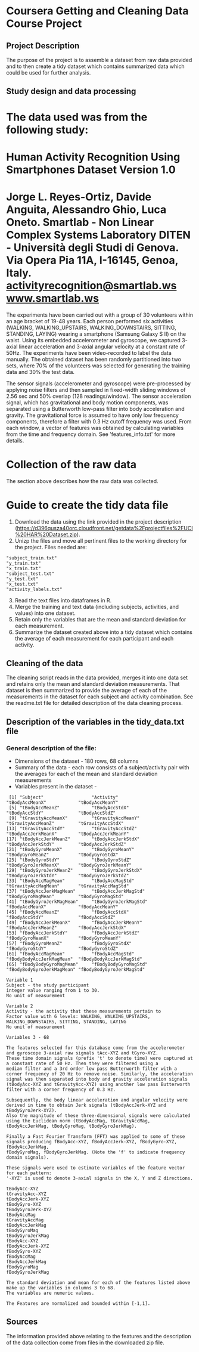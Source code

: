 ﻿# Coursera Getting and Cleaning Data Course Project

## Project Description
The purpose of the project is to assemble a dataset from raw data provided and to then create a tidy dataset which 
contains summarized data which could be used for further analysis.

## Study design and data processing
The data used was from the following study:
==================================================================
Human Activity Recognition Using Smartphones Dataset
Version 1.0
==================================================================
Jorge L. Reyes-Ortiz, Davide Anguita, Alessandro Ghio, Luca Oneto.
Smartlab - Non Linear Complex Systems Laboratory
DITEN - Università degli Studi di Genova.
Via Opera Pia 11A, I-16145, Genoa, Italy.
activityrecognition@smartlab.ws
www.smartlab.ws
==================================================================

The experiments have been carried out with a group of 30 volunteers within an age bracket of 19-48 years. Each person performed six activities 
(WALKING, WALKING_UPSTAIRS, WALKING_DOWNSTAIRS, SITTING, STANDING, LAYING) wearing a smartphone (Samsung Galaxy S II) on the waist. Using its 
embedded accelerometer and gyroscope, we captured 3-axial linear acceleration and 3-axial angular velocity at a constant rate of 50Hz. 
The experiments have been video-recorded to label the data manually. The obtained dataset has been randomly partitioned into two sets, where 70% of the 
volunteers was selected for generating the training data and 30% the test data. 

The sensor signals (accelerometer and gyroscope) were pre-processed by applying noise filters and then sampled in fixed-width sliding windows of 2.56 sec 
and 50% overlap (128 readings/window). The sensor acceleration signal, which has gravitational and body motion components, was separated using a Butterworth 
low-pass filter into body acceleration and gravity. The gravitational force is assumed to have only low frequency components, therefore a filter with 0.3 Hz cutoff 
frequency was used. From each window, a vector of features was obtained by calculating variables from the time and frequency domain. See 'features_info.txt' for more details. 

# Collection of the raw data
The section above describes how the raw data was collected.

# Guide to create the tidy data file
1. Download the data using the link provided in the project description (https://d396qusza40orc.cloudfront.net/getdata%2Fprojectfiles%2FUCI%20HAR%20Dataset.zip).
2. Unizp the files and move all pertinent files to the working directory for the project.  Files needed are:
```
"subject_train.txt"
"y_train.txt"
"x_train.txt"
"subject_test.txt"
"y_test.txt"
"x_test.txt"
"activity_labels.txt"
```
3. Read the text files into dataframes in R.
4.  Merge the training and text data (including subjects, activities, and values) into one dataset.
5.  Retain only the variables that are the mean and standard deviation for each measurement.
6.  Summarize the dataset created above into a tidy dataset which contains the average of each measurement for each participant
and each activity.

## Cleaning of the data
The cleaning script reads in the data provided, merges it into one data set and retains only the mean and standard deviation measurements.
That dataset is then summarized to provide the average of each of the measurements in the dataset for each subject and activity combination.
See the readme.txt file for detailed description of the data cleaning process.

## Description of the variables in the tidy_data.txt file

### General description of the file:

* Dimensions of the dataset - 180 rows, 68 columns
* Summary of the data - each row consists of a subject/activity pair with the averages for each of the mean and standard deviation measurements
* Variables present in the dataset - 
```
 [1] "Subject"                  "Activity"                 "tBodyAccMeanX"            "tBodyAccMeanY"           
 [5] "tBodyAccMeanZ"            "tBodyAccStdX"             "tBodyAccStdY"             "tBodyAccStdZ"            
 [9] "tGravityAccMeanX"         "tGravityAccMeanY"         "tGravityAccMeanZ"         "tGravityAccStdX"         
[13] "tGravityAccStdY"          "tGravityAccStdZ"          "tBodyAccJerkMeanX"        "tBodyAccJerkMeanY"       
[17] "tBodyAccJerkMeanZ"        "tBodyAccJerkStdX"         "tBodyAccJerkStdY"         "tBodyAccJerkStdZ"        
[21] "tBodyGyroMeanX"           "tBodyGyroMeanY"           "tBodyGyroMeanZ"           "tBodyGyroStdX"           
[25] "tBodyGyroStdY"            "tBodyGyroStdZ"            "tBodyGyroJerkMeanX"       "tBodyGyroJerkMeanY"      
[29] "tBodyGyroJerkMeanZ"       "tBodyGyroJerkStdX"        "tBodyGyroJerkStdY"        "tBodyGyroJerkStdZ"       
[33] "tBodyAccMagMean"          "tBodyAccMagStd"           "tGravityAccMagMean"       "tGravityAccMagStd"       
[37] "tBodyAccJerkMagMean"      "tBodyAccJerkMagStd"       "tBodyGyroMagMean"         "tBodyGyroMagStd"         
[41] "tBodyGyroJerkMagMean"     "tBodyGyroJerkMagStd"      "fBodyAccMeanX"            "fBodyAccMeanY"           
[45] "fBodyAccMeanZ"            "fBodyAccStdX"             "fBodyAccStdY"             "fBodyAccStdZ"            
[49] "fBodyAccJerkMeanX"        "fBodyAccJerkMeanY"        "fBodyAccJerkMeanZ"        "fBodyAccJerkStdX"        
[53] "fBodyAccJerkStdY"         "fBodyAccJerkStdZ"         "fBodyGyroMeanX"           "fBodyGyroMeanY"          
[57] "fBodyGyroMeanZ"           "fBodyGyroStdX"            "fBodyGyroStdY"            "fBodyGyroStdZ"           
[61] "fBodyAccMagMean"          "fBodyAccMagStd"           "fBodyBodyAccJerkMagMean"  "fBodyBodyAccJerkMagStd"  
[65] "fBodyBodyGyroMagMean"     "fBodyBodyGyroMagStd"      "fBodyBodyGyroJerkMagMean" "fBodyBodyGyroJerkMagStd" 
```

```
Variable 1 
Subject - the study participant
integer value ranging from 1 to 30.
No unit of measurement
```

```
Variable 2 
Activity - the activity that these measurements pertain to
Factor value with 6 levels: WALKING, WALKING_UPSTAIRS, WALKING_DOWNSTAIRS, SITTING, STANDING, LAYING
No unit of measurement
```

```
Variables 3 - 68

The features selected for this database come from the accelerometer and gyroscope 3-axial raw signals tAcc-XYZ and tGyro-XYZ. 
These time domain signals (prefix 't' to denote time) were captured at a constant rate of 50 Hz. Then they were filtered using a 
median filter and a 3rd order low pass Butterworth filter with a corner frequency of 20 Hz to remove noise. Similarly, the acceleration 
signal was then separated into body and gravity acceleration signals (tBodyAcc-XYZ and tGravityAcc-XYZ) using another low pass Butterworth 
filter with a corner frequency of 0.3 Hz. 

Subsequently, the body linear acceleration and angular velocity were derived in time to obtain Jerk signals (tBodyAccJerk-XYZ and tBodyGyroJerk-XYZ). 
Also the magnitude of these three-dimensional signals were calculated using the Euclidean norm (tBodyAccMag, tGravityAccMag, tBodyAccJerkMag, tBodyGyroMag, tBodyGyroJerkMag). 

Finally a Fast Fourier Transform (FFT) was applied to some of these signals producing fBodyAcc-XYZ, fBodyAccJerk-XYZ, fBodyGyro-XYZ, fBodyAccJerkMag, 
fBodyGyroMag, fBodyGyroJerkMag. (Note the 'f' to indicate frequency domain signals). 

These signals were used to estimate variables of the feature vector for each pattern:  
'-XYZ' is used to denote 3-axial signals in the X, Y and Z directions.
```

```
tBodyAcc-XYZ
tGravityAcc-XYZ
tBodyAccJerk-XYZ
tBodyGyro-XYZ
tBodyGyroJerk-XYZ
tBodyAccMag
tGravityAccMag
tBodyAccJerkMag
tBodyGyroMag
tBodyGyroJerkMag
fBodyAcc-XYZ
fBodyAccJerk-XYZ
fBodyGyro-XYZ
fBodyAccMag
fBodyAccJerkMag
fBodyGyroMag
fBodyGyroJerkMag
```

```
The standard deviation and mean for each of the features listed above make up the variables in columns 3 to 68.
The variables are numeric values.
```
```
The Features are normalized and bounded within [-1,1].
```
## Sources
The information provided above relating to the features and the description of the data collection come from files in the downloaded zip file.